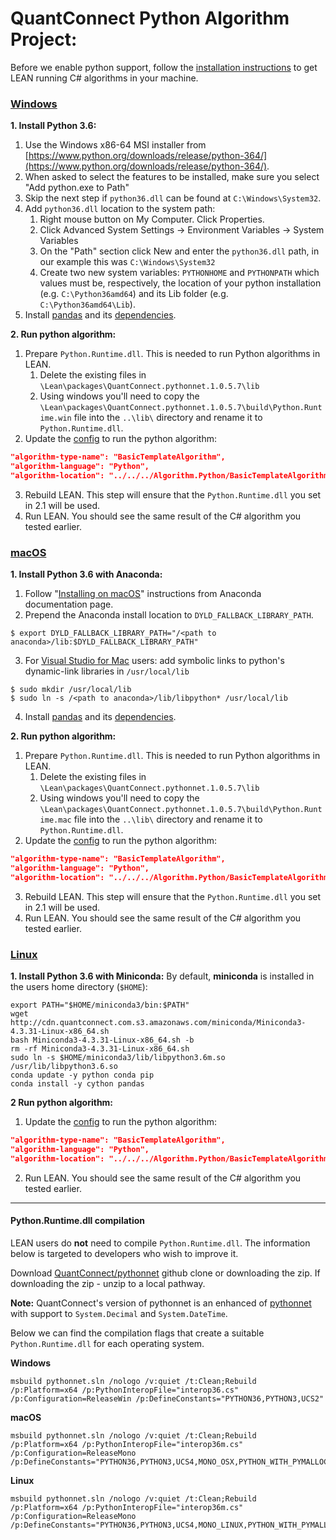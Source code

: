 QuantConnect Python Algorithm Project:
=============

Before we enable python support, follow the [installation instructions](https://github.com/QuantConnect/Lean#installation-instructions) to get LEAN running C# algorithms in your machine. 

### [Windows](https://github.com/QuantConnect/Lean#windows)
**1. Install Python 3.6:**
   1. Use the Windows x86-64 MSI installer from [https://www.python.org/downloads/release/python-364/](https://www.python.org/downloads/release/python-364/).
  2. When asked to select the features to be installed, make sure you select "Add python.exe to Path"
   3. Skip the next step if `python36.dll` can be found at `C:\Windows\System32`.
   4. Add `python36.dll` location to the system path:
      1. Right mouse button on My Computer. Click Properties.
      2. Click Advanced System Settings -> Environment Variables -> System Variables
      3. On the "Path" section click New and enter the `python36.dll` path, in our example this was `C:\Windows\System32`
      4. Create two new system variables: `PYTHONHOME` and `PYTHONPATH` which values must be, respectively, the location of your python installation (e.g. `C:\Python36amd64`) and its Lib folder (e.g. `C:\Python36amd64\Lib`).
 5. Install [pandas](https://pandas.pydata.org/) and its [dependencies](https://pandas.pydata.org/pandas-docs/stable/install.html#dependencies).

**2. Run python algorithm:**
   1. Prepare `Python.Runtime.dll`. This is needed to run Python algorithms in LEAN.
      1. Delete the existing files in `\Lean\packages\QuantConnect.pythonnet.1.0.5.7\lib`
      2. Using windows you'll need to copy the `\Lean\packages\QuantConnect.pythonnet.1.0.5.7\build\Python.Runtime.win` file into the `..\lib\` directory and rename it to `Python.Runtime.dll`.
  2. Update the [config](https://github.com/QuantConnect/Lean/blob/master/Launcher/config.json) to run the python algorithm:
```json
"algorithm-type-name": "BasicTemplateAlgorithm",
"algorithm-language": "Python",
"algorithm-location": "../../../Algorithm.Python/BasicTemplateAlgorithm.py",
```
 3. Rebuild LEAN. This step will ensure that the `Python.Runtime.dll` you set in 2.1 will be used.
 4. Run LEAN. You should see the same result of the C# algorithm you tested earlier.

### [macOS](https://github.com/QuantConnect/Lean#macos)
**1. Install Python 3.6 with Anaconda:**
   1. Follow "[Installing on macOS](https://docs.anaconda.com/anaconda/install/mac-os)" instructions from Anaconda documentation page.
   2. Prepend the Anaconda install location to `DYLD_FALLBACK_LIBRARY_PATH`.
```
$ export DYLD_FALLBACK_LIBRARY_PATH="/<path to anaconda>/lib:$DYLD_FALLBACK_LIBRARY_PATH"
```
   3. For [Visual Studio for Mac](https://www.visualstudio.com/vs/visual-studio-mac/) users: add symbolic links to python's dynamic-link libraries in `/usr/local/lib`
```
$ sudo mkdir /usr/local/lib
$ sudo ln -s /<path to anaconda>/lib/libpython* /usr/local/lib
```
   4. Install [pandas](https://pandas.pydata.org/) and its [dependencies](https://pandas.pydata.org/pandas-docs/stable/install.html#dependencies).

**2. Run python algorithm:**
   1. Prepare `Python.Runtime.dll`. This is needed to run Python algorithms in LEAN.
      1. Delete the existing files in `\Lean\packages\QuantConnect.pythonnet.1.0.5.7\lib`
      2. Using windows you'll need to copy the `\Lean\packages\QuantConnect.pythonnet.1.0.5.7\build\Python.Runtime.mac` file into the `..\lib\` directory and rename it to `Python.Runtime.dll`.
  2. Update the [config](https://github.com/QuantConnect/Lean/blob/master/Launcher/config.json) to run the python algorithm:
```json
"algorithm-type-name": "BasicTemplateAlgorithm",
"algorithm-language": "Python",
"algorithm-location": "../../../Algorithm.Python/BasicTemplateAlgorithm.py",
```
 3. Rebuild LEAN. This step will ensure that the `Python.Runtime.dll` you set in 2.1 will be used.
 4. Run LEAN. You should see the same result of the C# algorithm you tested earlier.

### [Linux](https://github.com/QuantConnect/Lean#linux-debian-ubuntu)
**1. Install Python 3.6 with Miniconda:**
By default, **miniconda** is installed in the users home directory (`$HOME`):
```
export PATH="$HOME/miniconda3/bin:$PATH"
wget http://cdn.quantconnect.com.s3.amazonaws.com/miniconda/Miniconda3-4.3.31-Linux-x86_64.sh
bash Miniconda3-4.3.31-Linux-x86_64.sh -b
rm -rf Miniconda3-4.3.31-Linux-x86_64.sh
sudo ln -s $HOME/miniconda3/lib/libpython3.6m.so /usr/lib/libpython3.6.so
conda update -y python conda pip
conda install -y cython pandas
```
**2 Run python algorithm:**
 1. Update the [config](https://github.com/QuantConnect/Lean/blob/master/Launcher/config.json) to run the python algorithm:
```json
"algorithm-type-name": "BasicTemplateAlgorithm",
"algorithm-language": "Python",
"algorithm-location": "../../../Algorithm.Python/BasicTemplateAlgorithm.py",
```
 2. Run LEAN. You should see the same result of the C# algorithm you tested earlier.
___
#### Python.Runtime.dll compilation
LEAN users do **not** need to compile `Python.Runtime.dll`. The information below is targeted to developers who wish to improve it. 

Download [QuantConnect/pythonnet](https://github.com/QuantConnect/pythonnet/) github clone or downloading the zip. If downloading the zip - unzip to a local pathway.

**Note:** QuantConnect's version of pythonnet is an enhanced of [pythonnet](https://github.com/pythonnet/pythonnet) with support to `System.Decimal` and `System.DateTime`.

Below we can find the compilation flags that create a suitable `Python.Runtime.dll` for each operating system.

**Windows**
```
msbuild pythonnet.sln /nologo /v:quiet /t:Clean;Rebuild /p:Platform=x64 /p:PythonInteropFile="interop36.cs" /p:Configuration=ReleaseWin /p:DefineConstants="PYTHON36,PYTHON3,UCS2"
```
**macOS**
```
msbuild pythonnet.sln /nologo /v:quiet /t:Clean;Rebuild /p:Platform=x64 /p:PythonInteropFile="interop36m.cs" /p:Configuration=ReleaseMono /p:DefineConstants="PYTHON36,PYTHON3,UCS4,MONO_OSX,PYTHON_WITH_PYMALLOC"
```
**Linux**
```
msbuild pythonnet.sln /nologo /v:quiet /t:Clean;Rebuild /p:Platform=x64 /p:PythonInteropFile="interop36m.cs" /p:Configuration=ReleaseMono /p:DefineConstants="PYTHON36,PYTHON3,UCS4,MONO_LINUX,PYTHON_WITH_PYMALLOC"
```